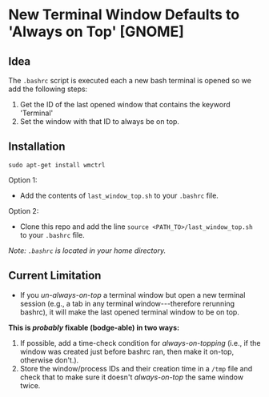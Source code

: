 # New Terminal Window Defaults to 'Always on Top' [GNOME]
## Idea
The `.bashrc` script is executed each a new bash terminal is opened so we add the following steps:
1. Get the ID of the last opened window that contains the keyword 'Terminal'
2. Set the window with that ID to always be on top.

## Installation
`sudo apt-get install wmctrl`

Option 1:
- Add the contents of `last_window_top.sh` to your `.bashrc` file.

Option 2:
- Clone this repo and add the line `source <PATH_TO>/last_window_top.sh` to your `.bashrc` file.

<i>Note: `.bashrc` is located in your home directory.</i>
## Current Limitation
- If you <i>un-always-on-top</i> a terminal window but open a new terminal session (e.g., a tab in any terminal window---therefore rerunning bashrc), it will make the last opened terminal window to be on top.

**This is _probably_ fixable (bodge-able) in two ways:**
1. If possible, add a time-check condition for _always-on-topping_ (i.e., if the window was created just before bashrc ran, then make it on-top, otherwise don't.).
2. Store the window/process IDs and their creation time in a `/tmp` file and check that to make sure it doesn't _always-on-top_ the same window twice.
